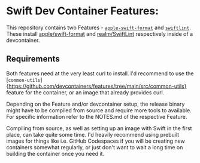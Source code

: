 # Swift Dev Container Features:

This repository contains two Features - [`apple-swift-format`](src/swift-format) and [`swiftlint`](src/swiftlint). These install [apple/swift-format](https://github.com/apple/swift-format) and [realm/SwiftLint](https://github.com/realm/SwiftLint) respectively inside of a devcontainer.

## Requirements

Both features need at the very least curl to install. I'd recommend to use the [`common-utils`]{https://github.com/devcontainers/features/tree/main/src/common-utils} feature for the container, or an image that already provides curl.

Depending on the Feature and/or devcontainer setup, the release binary might have to be compiled from source and require more tools to available. For specific information refer to the NOTES.md of the respective Feature.

Compiling from source, as well as setting up an image with Swift in the first place, can take quite some time. I'd heavily recommend using prebuilt images for things like i.e. GitHub Codespaces if you will be creating new containers somewhat regularly, or just don't want to wait a long time on building the container once you need it.
